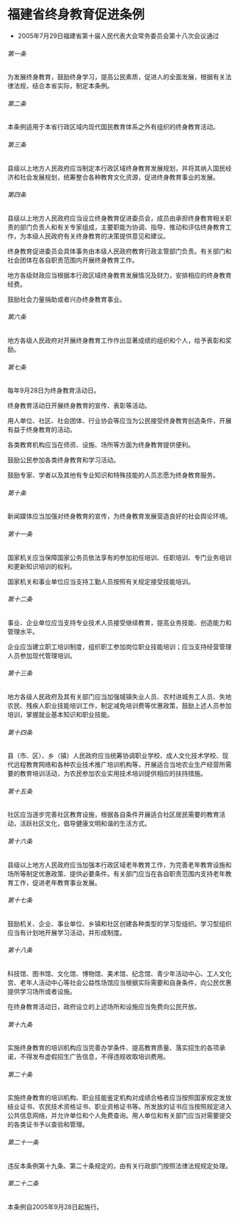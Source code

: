 # 福建省终身教育促进条例

- 2005年7月29日福建省第十届人民代表大会常务委员会第十八次会议通过

<!-- INFO END -->

###### 第一条

为发展终身教育，鼓励终身学习，提高公民素质，促进人的全面发展，根据有关法律法规，结合本省实际，制定本条例。

###### 第二条

本条例适用于本省行政区域内现代国民教育体系之外有组织的终身教育活动。

###### 第三条

县级以上地方人民政府应当制定本行政区域终身教育发展规划，并将其纳入国民经济和社会发展规划，统筹整合各种教育文化资源，促进终身教育事业的发展。

###### 第四条

县级以上地方人民政府应当设立终身教育促进委员会，成员由承担终身教育相关职责的部门负责人和有关专家组成，主要职能为协调、指导、推动和评估终身教育工作，为本级人民政府有关终身教育的决策提供意见和建议。

终身教育促进委员会具体事务由本级人民政府教育行政主管部门负责。有关部门和社会团体在各自职责范围内开展终身教育工作。

地方各级财政应当根据本行政区域终身教育发展情况及财力，安排相应的终身教育经费。

鼓励社会力量捐助或者兴办终身教育事业。

###### 第六条

地方各级人民政府对开展终身教育工作作出显著成绩的组织和个人，给予表彰和奖励。

###### 第七条

每年9月28日为终身教育活动日。

终身教育活动日开展终身教育的宣传、表彰等活动。

用人单位、社区、社会团体、行业协会等应当为公民接受终身教育创造条件，开展有益于终身教育的活动。

各类教育机构应当在师资、设施、场所等方面为终身教育提供便利。

鼓励公民参加各类终身教育和学习活动。

鼓励专家、学者以及其他有专业知识和特殊技能的人员志愿为终身教育服务。

###### 第十条

新闻媒体应当加强对终身教育的宣传，为终身教育发展营造良好的社会舆论环境。

###### 第十一条

国家机关应当保障国家公务员依法享有的参加初任培训、任职培训、专门业务培训和更新知识培训的权利。

国家机关和事业单位应当支持工勤人员按照有关规定接受技能培训。

###### 第十二条

事业、企业单位应当支持专业技术人员接受继续教育，提高业务技能、创造能力和管理水平。

企业应当建立职工培训制度，组织职工参加岗位职业技能培训；应当支持经营管理人员参加现代管理培训。

###### 第十三条

地方各级人民政府及其有关部门应当加强城镇失业人员、农村进城务工人员、失地农民、残疾人职业技能培训工作，制定减免培训费等优惠政策，鼓励上述人员参加培训，掌握就业基本知识和职业技能。

###### 第十四条

县（市、区）、乡（镇）人民政府应当统筹协调职业学校、成人文化技术学校、现代远程教育网络和各种农业技术推广培训机构等，开展适合当地农业生产经营所需要的教育培训活动，为农民参加农业实用技术培训提供相应的扶持措施。

###### 第十五条

社区应当逐步完善社区教育设施，根据各自条件开展适合社区居民需要的教育活动，活跃社区文化，倡导健康文明和谐的生活方式。

###### 第十六条

县级以上地方人民政府应当加强本行政区域老年教育工作，为完善老年教育设施和场所等制定优惠政策、提供必要条件。有关部门应当在各自职责范围内支持老年教育工作，促进老年教育事业发展。

###### 第十七条

鼓励机关、企业、事业单位、乡镇和社区创建各种类型的学习型组织。学习型组织应当有计划地开展学习活动，并形成制度。

###### 第十八条

科技馆、图书馆、文化馆、博物馆、美术馆、纪念馆、青少年活动中心、工人文化宫、老年人活动中心等社会公益性场馆应当根据实际需要和自身条件，向公民优惠提供学习场所或者设施。

在终身教育活动日，政府设立的上述场所和设施应当免费向公民开放。

###### 第十九条

实施终身教育的培训机构应当完善办学条件、提高教育质量、落实招生的各项承诺，不得发布虚假招生广告信息，不得违规收取培训费用。

###### 第二十条

实施终身教育的培训机构、职业技能鉴定机构对成绩合格者应当按照国家规定发放结业证书、农民技术资格证书、职业资格证书等。所发放的证书应当按照规定进入公共信息网络，并允许单位和个人免费查询。用人单位和有关部门应当对需要提交的各类证书予以查验和管理。

###### 第二十一条

违反本条例第十九条、第二十条规定的，由有关行政部门按照法律法规规定处理。

###### 第二十二条

本条例自2005年9月28日起施行。
